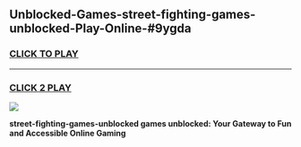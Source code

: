 
## Unblocked-Games-street-fighting-games-unblocked-Play-Online-#9ygda
<h3>
<a href="https://premium.freeplayer.one?title=street-fighting-games-unblocked&ref=27F">CLICK TO PLAY</a></h3>
<hr>

<h3>
<a href="https://premium.freeplayer.one?title=street-fighting-games-unblocked&ref=27F">CLICK 2 PLAY</a>
  
</h3>

<a href="https://premium.freeplayer.one?title=street-fighting-games-unblocked&ref=27F"><img src="https://clearcache.store/games.png"></a>


**street-fighting-games-unblocked games unblocked: Your Gateway to Fun and Accessible Online Gaming**
